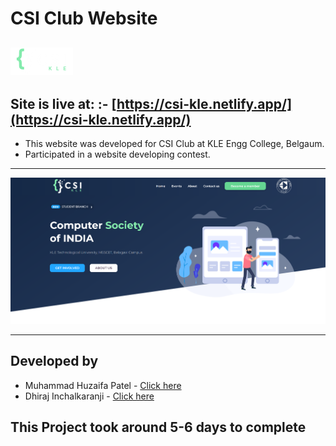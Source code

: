 # CSI Club Website

<!-- ![js](https://img.shields.io/badge/JS-Bootcamp-yellow) ![](https://img.shields.io/badge/HTML-Project_11-green) -->

## ![LCO Mascout](./assets/images/logo-preview.png)

## Site is live at: :- [https://csi-kle.netlify.app/](https://csi-kle.netlify.app/)

- This website was developed for CSI Club at KLE Engg College, Belgaum.
- Participated in a website developing contest.
---

![preview](./assets/images/preview.png)

---
## Developed by

- Muhammad Huzaifa Patel -  [Click here](https://mdhuzaifa.tech/)
- Dhiraj Inchalkaranji -  [Click here](https://dhiraj-dev.tech/)

## This Project took around 5-6 days to complete

 
